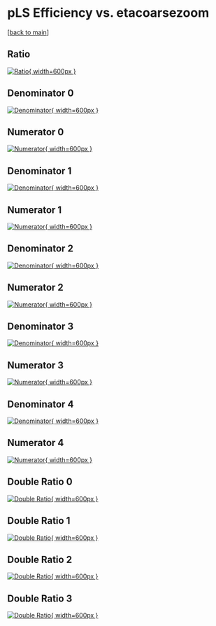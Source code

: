 # pLS Efficiency vs. etacoarsezoom

[[back to main](./)]



## Ratio

[![Ratio](../mtv/var/pLS_loweta_0_-1_eff_etacoarsezoom.png){ width=600px }](../mtv/var/pLS_loweta_0_-1_eff_etacoarsezoom.pdf)

## Denominator 0

[![Denominator](../mtv/den/pLS_loweta_0_-1_eff_etacoarsezoom_den0.png){ width=600px }](../mtv/den/pLS_loweta_0_-1_eff_etacoarsezoom_den0.pdf)

## Numerator 0

[![Numerator](../mtv/num/pLS_loweta_0_-1_eff_etacoarsezoom_num0.png){ width=600px }](../mtv/num/pLS_loweta_0_-1_eff_etacoarsezoom_num0.pdf)

## Denominator 1

[![Denominator](../mtv/den/pLS_loweta_0_-1_eff_etacoarsezoom_den1.png){ width=600px }](../mtv/den/pLS_loweta_0_-1_eff_etacoarsezoom_den1.pdf)

## Numerator 1

[![Numerator](../mtv/num/pLS_loweta_0_-1_eff_etacoarsezoom_num1.png){ width=600px }](../mtv/num/pLS_loweta_0_-1_eff_etacoarsezoom_num1.pdf)

## Denominator 2

[![Denominator](../mtv/den/pLS_loweta_0_-1_eff_etacoarsezoom_den2.png){ width=600px }](../mtv/den/pLS_loweta_0_-1_eff_etacoarsezoom_den2.pdf)

## Numerator 2

[![Numerator](../mtv/num/pLS_loweta_0_-1_eff_etacoarsezoom_num2.png){ width=600px }](../mtv/num/pLS_loweta_0_-1_eff_etacoarsezoom_num2.pdf)

## Denominator 3

[![Denominator](../mtv/den/pLS_loweta_0_-1_eff_etacoarsezoom_den3.png){ width=600px }](../mtv/den/pLS_loweta_0_-1_eff_etacoarsezoom_den3.pdf)

## Numerator 3

[![Numerator](../mtv/num/pLS_loweta_0_-1_eff_etacoarsezoom_num3.png){ width=600px }](../mtv/num/pLS_loweta_0_-1_eff_etacoarsezoom_num3.pdf)

## Denominator 4

[![Denominator](../mtv/den/pLS_loweta_0_-1_eff_etacoarsezoom_den4.png){ width=600px }](../mtv/den/pLS_loweta_0_-1_eff_etacoarsezoom_den4.pdf)

## Numerator 4

[![Numerator](../mtv/num/pLS_loweta_0_-1_eff_etacoarsezoom_num4.png){ width=600px }](../mtv/num/pLS_loweta_0_-1_eff_etacoarsezoom_num4.pdf)

## Double Ratio 0

[![Double Ratio](../mtv/ratio/pLS_loweta_0_-1_eff_etacoarsezoom_ratio0.png){ width=600px }](../mtv/ratio/pLS_loweta_0_-1_eff_etacoarsezoom_ratio0.pdf)

## Double Ratio 1

[![Double Ratio](../mtv/ratio/pLS_loweta_0_-1_eff_etacoarsezoom_ratio1.png){ width=600px }](../mtv/ratio/pLS_loweta_0_-1_eff_etacoarsezoom_ratio1.pdf)

## Double Ratio 2

[![Double Ratio](../mtv/ratio/pLS_loweta_0_-1_eff_etacoarsezoom_ratio2.png){ width=600px }](../mtv/ratio/pLS_loweta_0_-1_eff_etacoarsezoom_ratio2.pdf)

## Double Ratio 3

[![Double Ratio](../mtv/ratio/pLS_loweta_0_-1_eff_etacoarsezoom_ratio3.png){ width=600px }](../mtv/ratio/pLS_loweta_0_-1_eff_etacoarsezoom_ratio3.pdf)

